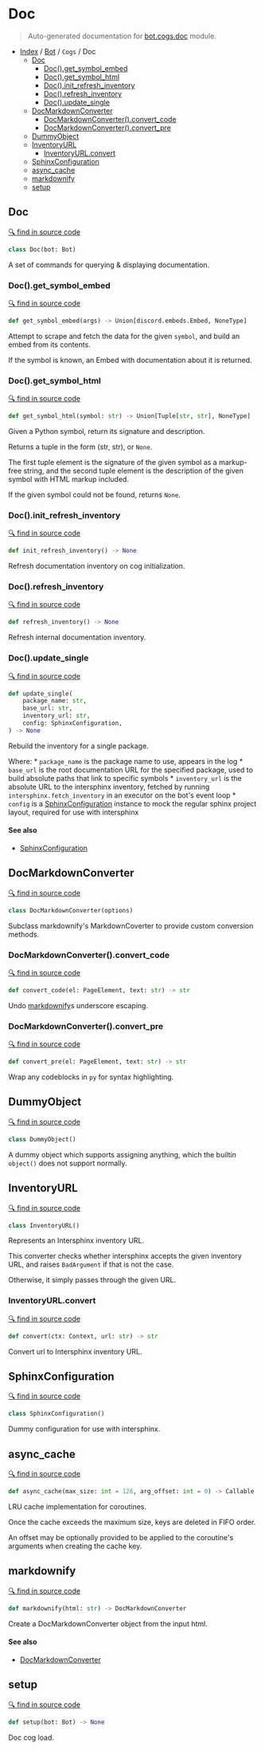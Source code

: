 # Doc

> Auto-generated documentation for [bot.cogs.doc](https://github.com/python-discord/bot/blob/master/bot/cogs/doc.py) module.

- [Index](../../README.md#modules) / [Bot](../index.md#bot) / `Cogs` / Doc
  - [Doc](#doc)
    - [Doc().get_symbol_embed](#docget_symbol_embed)
    - [Doc().get_symbol_html](#docget_symbol_html)
    - [Doc().init_refresh_inventory](#docinit_refresh_inventory)
    - [Doc().refresh_inventory](#docrefresh_inventory)
    - [Doc().update_single](#docupdate_single)
  - [DocMarkdownConverter](#docmarkdownconverter)
    - [DocMarkdownConverter().convert_code](#docmarkdownconverterconvert_code)
    - [DocMarkdownConverter().convert_pre](#docmarkdownconverterconvert_pre)
  - [DummyObject](#dummyobject)
  - [InventoryURL](#inventoryurl)
    - [InventoryURL.convert](#inventoryurlconvert)
  - [SphinxConfiguration](#sphinxconfiguration)
  - [async_cache](#async_cache)
  - [markdownify](#markdownify)
  - [setup](#setup)

## Doc

[🔍 find in source code](https://github.com/python-discord/bot/blob/master/bot/cogs/doc.py#L121)

```python
class Doc(bot: Bot)
```

A set of commands for querying & displaying documentation.

### Doc().get_symbol_embed

[🔍 find in source code](https://github.com/python-discord/bot/blob/master/bot/cogs/doc.py#L44)

```python
def get_symbol_embed(args) -> Union[discord.embeds.Embed, NoneType]
```

Attempt to scrape and fetch the data for the given `symbol`, and build an embed from its contents.

If the symbol is known, an Embed with documentation about it is returned.

### Doc().get_symbol_html

[🔍 find in source code](https://github.com/python-discord/bot/blob/master/bot/cogs/doc.py#L188)

```python
def get_symbol_html(symbol: str) -> Union[Tuple[str, str], NoneType]
```

Given a Python symbol, return its signature and description.

Returns a tuple in the form (str, str), or `None`.

The first tuple element is the signature of the given symbol as a markup-free string, and
the second tuple element is the description of the given symbol with HTML markup included.

If the given symbol could not be found, returns `None`.

### Doc().init_refresh_inventory

[🔍 find in source code](https://github.com/python-discord/bot/blob/master/bot/cogs/doc.py#L131)

```python
def init_refresh_inventory() -> None
```

Refresh documentation inventory on cog initialization.

### Doc().refresh_inventory

[🔍 find in source code](https://github.com/python-discord/bot/blob/master/bot/cogs/doc.py#L164)

```python
def refresh_inventory() -> None
```

Refresh internal documentation inventory.

### Doc().update_single

[🔍 find in source code](https://github.com/python-discord/bot/blob/master/bot/cogs/doc.py#L136)

```python
def update_single(
    package_name: str,
    base_url: str,
    inventory_url: str,
    config: SphinxConfiguration,
) -> None
```

Rebuild the inventory for a single package.

Where:
    * `package_name` is the package name to use, appears in the log
    * `base_url` is the root documentation URL for the specified package, used to build
        absolute paths that link to specific symbols
    * `inventory_url` is the absolute URL to the intersphinx inventory, fetched by running
        `intersphinx.fetch_inventory` in an executor on the bot's event loop
    * `config` is a [SphinxConfiguration](#sphinxconfiguration) instance to mock the regular sphinx
        project layout, required for use with intersphinx

#### See also

- [SphinxConfiguration](#sphinxconfiguration)

## DocMarkdownConverter

[🔍 find in source code](https://github.com/python-discord/bot/blob/master/bot/cogs/doc.py#L60)

```python
class DocMarkdownConverter(options)
```

Subclass markdownify's MarkdownCoverter to provide custom conversion methods.

### DocMarkdownConverter().convert_code

[🔍 find in source code](https://github.com/python-discord/bot/blob/master/bot/cogs/doc.py#L63)

```python
def convert_code(el: PageElement, text: str) -> str
```

Undo [markdownify](#markdownify)s underscore escaping.

### DocMarkdownConverter().convert_pre

[🔍 find in source code](https://github.com/python-discord/bot/blob/master/bot/cogs/doc.py#L67)

```python
def convert_pre(el: PageElement, text: str) -> str
```

Wrap any codeblocks in `py` for syntax highlighting.

## DummyObject

[🔍 find in source code](https://github.com/python-discord/bot/blob/master/bot/cogs/doc.py#L78)

```python
class DummyObject()
```

A dummy object which supports assigning anything, which the builtin `object()` does not support normally.

## InventoryURL

[🔍 find in source code](https://github.com/python-discord/bot/blob/master/bot/cogs/doc.py#L90)

```python
class InventoryURL()
```

Represents an Intersphinx inventory URL.

This converter checks whether intersphinx accepts the given inventory URL, and raises
`BadArgument` if that is not the case.

Otherwise, it simply passes through the given URL.

### InventoryURL.convert

[🔍 find in source code](https://github.com/python-discord/bot/blob/master/bot/cogs/doc.py#L100)

```python
def convert(ctx: Context, url: str) -> str
```

Convert url to Intersphinx inventory URL.

## SphinxConfiguration

[🔍 find in source code](https://github.com/python-discord/bot/blob/master/bot/cogs/doc.py#L82)

```python
class SphinxConfiguration()
```

Dummy configuration for use with intersphinx.

## async_cache

[🔍 find in source code](https://github.com/python-discord/bot/blob/master/bot/cogs/doc.py#L31)

```python
def async_cache(max_size: int = 128, arg_offset: int = 0) -> Callable
```

LRU cache implementation for coroutines.

Once the cache exceeds the maximum size, keys are deleted in FIFO order.

An offset may be optionally provided to be applied to the coroutine's arguments when creating the cache key.

## markdownify

[🔍 find in source code](https://github.com/python-discord/bot/blob/master/bot/cogs/doc.py#L73)

```python
def markdownify(html: str) -> DocMarkdownConverter
```

Create a DocMarkdownConverter object from the input html.

#### See also

- [DocMarkdownConverter](#docmarkdownconverter)

## setup

[🔍 find in source code](https://github.com/python-discord/bot/blob/master/bot/cogs/doc.py#L369)

```python
def setup(bot: Bot) -> None
```

Doc cog load.

